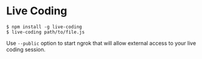 # Live Coding

```
$ npm install -g live-coding
$ live-coding path/to/file.js
```

Use `--public` option to start ngrok that will allow external
access to your live coding session.
